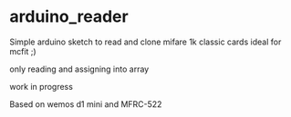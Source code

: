 # arduino_reader
Simple arduino sketch to read and clone mifare 1k classic cards ideal for mcfit ;)

only reading and assigning into array 

work in progress

Based on wemos d1 mini and MFRC-522
